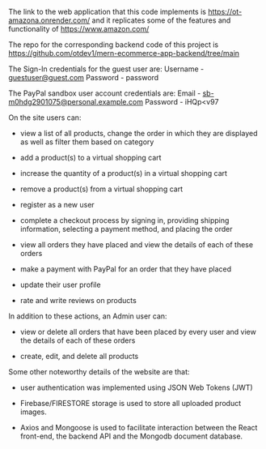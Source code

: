 The link to the web application that this code implements is https://ot-amazona.onrender.com/ and it replicates some of the features and functionality of https://www.amazon.com/

The repo for the corresponding backend code of this project is https://github.com/otdev1/mern-ecommerce-app-backend/tree/main

The Sign-In credentials for the guest user are:
Username - guestuser@guest.com
Password - password

The PayPal sandbox user account credentials are: 
Email - sb-m0hdg2901075@personal.example.com
Password - iHQp<v97

On the site users can:

-	view a list of all products, change the order in which they are displayed as well as filter them based on category

-	add a product(s) to a virtual shopping cart

-	increase the quantity of a product(s) in a virtual shopping cart

-	remove a product(s) from a virtual shopping cart

-	register as a new user

-	complete a checkout process by signing in, providing shipping information, selecting a payment method, and placing the order

-	view all orders they have placed and view the details of each of these orders

-	make a payment with PayPal for an order that they have placed 

-	update their user profile

-	rate and write reviews on products

In addition to these actions, an Admin user can:

-	view or delete all orders that have been placed by every user and view the details of each of these orders

-	create, edit, and delete all products 

Some other noteworthy details of the website are that: 

-	user authentication was implemented using JSON Web Tokens (JWT) 

-	Firebase/FIRESTORE storage is used to store all uploaded product images. 

-	Axios and Mongoose is used to facilitate interaction between the React front-end, the backend API and the Mongodb document database.
